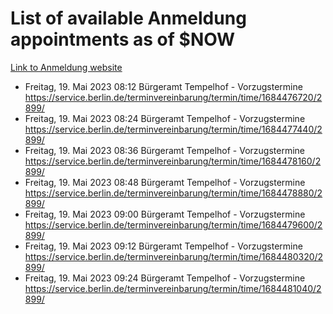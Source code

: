 # List of available Anmeldung appointments as of $NOW
[Link to Anmeldung website](https://service.berlin.de/terminvereinbarung/termin/tag.php?termin=1&anliegen[]=120686&dienstleisterlist=122210,122217,327316,122219,327312,122227,327314,122231,327346,122243,327348,122254,122252,329742,122260,329745,122262,329748,122271,327278,122273,327274,122277,327276,330436,122280,327294,122282,327290,122284,327292,122291,327270,122285,327266,122286,327264,122296,327268,150230,329760,122297,327286,122294,327284,122312,329763,122314,329775,122304,327330,122311,327334,122309,327332,317869,122281,327352,122279,329772,122283,122276,327324,122274,327326,122267,329766,122246,327318,122251,327320,122257,327322,122208,327298,122226,327300&herkunft=http%3A%2F%2Fservice.berlin.de%2Fdienstleistung%2F120686%2F)
- Freitag, 19. Mai 2023 08:12 Bürgeramt Tempelhof - Vorzugstermine https://service.berlin.de/terminvereinbarung/termin/time/1684476720/2899/
- Freitag, 19. Mai 2023 08:24 Bürgeramt Tempelhof - Vorzugstermine https://service.berlin.de/terminvereinbarung/termin/time/1684477440/2899/
- Freitag, 19. Mai 2023 08:36 Bürgeramt Tempelhof - Vorzugstermine https://service.berlin.de/terminvereinbarung/termin/time/1684478160/2899/
- Freitag, 19. Mai 2023 08:48 Bürgeramt Tempelhof - Vorzugstermine https://service.berlin.de/terminvereinbarung/termin/time/1684478880/2899/
- Freitag, 19. Mai 2023 09:00 Bürgeramt Tempelhof - Vorzugstermine https://service.berlin.de/terminvereinbarung/termin/time/1684479600/2899/
- Freitag, 19. Mai 2023 09:12 Bürgeramt Tempelhof - Vorzugstermine https://service.berlin.de/terminvereinbarung/termin/time/1684480320/2899/
- Freitag, 19. Mai 2023 09:24 Bürgeramt Tempelhof - Vorzugstermine https://service.berlin.de/terminvereinbarung/termin/time/1684481040/2899/
